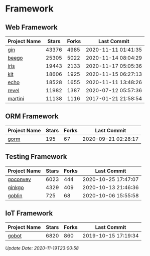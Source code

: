 # Framework

## Web Framework
| Project Name | Stars | Forks | Last Commit |
| ------------ | ----- | ----- | ----------- |
| [gin](https://github.com/gin-gonic/gin) | 43376 | 4985 | 2020-11-11 01:41:35 |
| [beego](https://github.com/astaxie/beego) | 25305 | 5022 | 2020-11-14 08:04:29 |
| [iris](https://github.com/kataras/iris) | 19443 | 2133 | 2020-11-17 05:05:36 |
| [kit](https://github.com/go-kit/kit) | 18606 | 1925 | 2020-11-15 06:27:13 |
| [echo](https://github.com/labstack/echo) | 18528 | 1655 | 2020-11-11 13:48:26 |
| [revel](https://github.com/revel/revel) | 11982 | 1387 | 2020-07-12 05:57:36 |
| [martini](https://github.com/go-martini/martini) | 11138 | 1116 | 2017-01-21 21:58:54 |

## ORM Framework
| Project Name | Stars | Forks | Last Commit |
| ------------ | ----- | ----- | ----------- |
| [gorm](https://github.com/jinzhu/gorm) | 195 | 67 | 2020-09-21 02:28:17 |

## Testing Framework
| Project Name | Stars | Forks | Last Commit |
| ------------ | ----- | ----- | ----------- |
| [goconvey](https://github.com/smartystreets/goconvey) | 6023 | 444 | 2020-10-25 17:47:07 |
| [ginkgo](https://github.com/onsi/ginkgo) | 4329 | 409 | 2020-10-13 21:46:36 |
| [goblin](https://github.com/franela/goblin) | 725 | 68 | 2020-10-06 15:55:58 |

## IoT Framework
| Project Name | Stars | Forks | Last Commit |
| ------------ | ----- | ----- | ----------- |
| [gobot](https://github.com/hybridgroup/gobot) | 6820 | 860 | 2019-10-15 17:19:34 |

*Update Date: 2020-11-19T23:00:58*